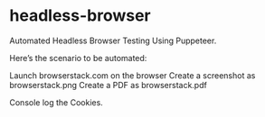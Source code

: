 # headless-browser
Automated Headless Browser Testing Using Puppeteer.

Here’s the scenario to be automated:

Launch browserstack.com on the browser
Create a screenshot as browserstack.png
Create a PDF as browserstack.pdf

Console log the Cookies.